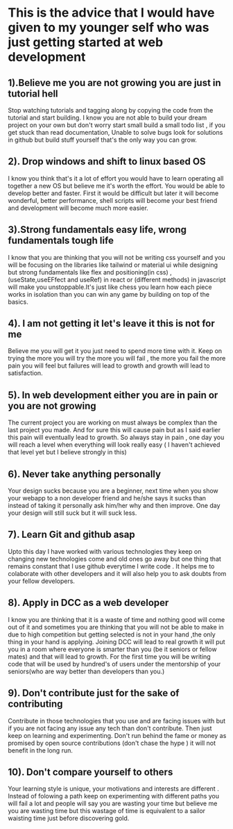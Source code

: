 # This is the advice that I would have given to my younger self who was just getting started at web development

## 1).Believe me you are not growing you are just in tutorial hell
 Stop watching tutorials and tagging along by copying the code  from the tutorial and start building. I know you are not able to build your dream project on your own but don't worry start small build a small todo list , if you get stuck than read documentation, Unable to solve bugs look for solutions in github but build stuff yourself that's the only way you can grow.

 ## 2). Drop windows and shift to linux based OS
 I know you think that's it a lot of effort you would have to learn operating all together a new OS but believe me it's worth the effort. You would be able to develop better and faster. First it would be difficult but later it will become wonderful, better performance, shell scripts will become your best friend and development will become much more easier.

## 3).Strong fundamentals easy life, wrong fundamentals tough life
I know that you are thinking that you will not be writing css yourself and you will be focusing on the libraries like tailwind or material ui while designing but strong fundamentals like flex and positioning(in css) , (useState,useEFfect and useRef) in react or (different methods) in javascript will make you unstoppable.It's just like chess you learn how each piece works in isolation than you can win any game by building on top of the basics. 

## 4). I am not getting it let's leave it this is not for me 
Believe me you will get it you just need to spend more time with it. Keep on trying the more you will try the more you will fail , the more you fail the more pain you will feel but failures will lead to growth and  growth will lead to satisfaction.

## 5). In web development either you are in pain or you are not growing
The current project you are working on must always be complex than the last project you made. And for sure this will cause pain but as I said earlier this pain will eventually lead to growth. So always stay in pain , one day you will reach a level when everything will look really easy ( I haven't achieved that level yet but I believe strongly in this)

## 6). Never take anything personally
Your design sucks because you are a beginner, next time when you show your webapp to a non developer friend  and he/she says it sucks than instead of taking it personally ask him/her why and then improve. One day your design will still suck but it will suck less.

## 7). Learn Git and github asap 
Upto this day I have worked with various technologies they keep on changing new technologies come and old ones go away but one thing that remains constant that I use github everytime I write code . It helps me to colaborate with other developers and it will also help you to ask doubts from your fellow developers.

## 8). Apply in DCC as a web developer
I know you are thinking that it is a waste of time and nothing good will come out of it and sometimes you are thinking that you will not be able to make in due to high competition but getting selected is not in your hand ,the only thing in your hand is applying. Joining DCC will lead to real growth it will put you in a room where everyone is smarter than you (be it seniors or fellow mates) and that will lead to growth. For the first time you will be writing code that will be used by hundred's of users under the mentorship of your seniors(who are way better than developers than you.)

## 9). Don't contribute just for the sake of contributing
Contribute in those technologies that you use and are facing issues with but if you are not facing any issue any tech than don't contribute. Then just keep on learning and experimenting. Don't run behind the fame or money as promised by open source contributions (don't chase the hype ) it will not benefit in the long run.

## 10). Don't compare yourself to others
Your learning style is unique, your motivations and interests are different . Instead of folowing a path keep on experimenting with different paths you will fail a lot and people will say you are wasting your time but believe me you are wasting time but this wastage of time is equivalent to a sailor waisting time just before discovering gold.